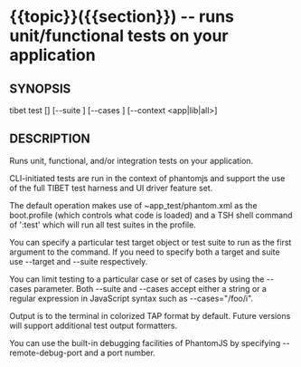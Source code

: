 {{topic}}({{section}}) -- runs unit/functional tests on your application
=============================================

## SYNOPSIS

tibet test [<target>] [--suite <filter>] [--cases <filter>] [--context <app|lib|all>]

## DESCRIPTION

Runs unit, functional, and/or integration tests on your application.

CLI-initiated tests are run in the context of phantomjs and support
the use of the full TIBET test harness and UI driver feature set.

The default operation makes use of ~app\_test/phantom.xml as the
boot.profile (which controls what code is loaded) and a TSH shell
command of ':test' which will run all test suites in the profile.

You can specify a particular test target object or test suite to
run as the first argument to the command. If you need to specify
both a target and suite use --target and --suite respectively.

You can limit testing to a particular case or set of cases by using
the --cases parameter. Both --suite and --cases accept either a string
or a regular expression in JavaScript syntax such as --cases="/foo/i".

Output is to the terminal in colorized TAP format by default.
Future versions will support additional test output formatters.

You can use the built-in debugging facilities of PhantomJS by
specifying --remote-debug-port and a port number.

